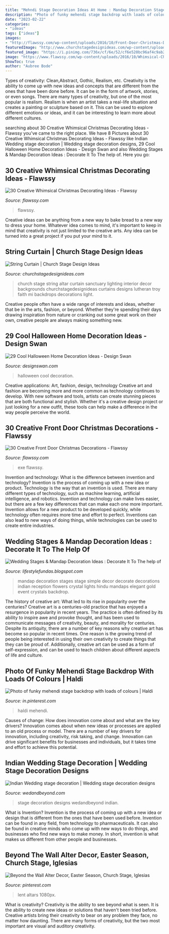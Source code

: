 ```yaml
---
title: "Mehndi Stage Decoration Ideas At Home : Mandap Decoration Stages Stage Simple Decor Decorate Decorations Indian Reception Flowers Crystal Lights Hindu Mandaps Elegant Gold Event Crystals Backdrop"
description: "Photo of funky mehendi stage backdrop with loads of colours"
date: "2023-02-22"
categories:
- "ideas"
tags: ["ideas"]
images:
- "http://flawssy.com/wp-content/uploads/2016/10/Front-Door-Christmas-Decoration....jpg"
featuredImage: "http://www.churchstagedesignideas.com/wp-content/uploads/2011/07/IMG_29491-570x760.jpg"
featured_image: "https://i.pinimg.com/736x/cf/6e/52/cf6e520bc96af4c9ab25174156c8e243.jpg"
image: "https://www.flawssy.com/wp-content/uploads/2016/10/Whimsical-Christmas-Decorating.jpg"
ShowToc: true
author: "Aubree Bode"
---
```



Types of creativity: Clean,Abstract, Gothic, Realism, etc.
Creativity is the ability to come up with new ideas and concepts that are different from the ones that have been done before. It can be in the form of artwork, stories, or even songs. There are many types of creativity, but one of the most popular is realism. Realism is when an artist takes a real-life situation and creates a painting or sculpture based on it. This can be used to explore different emotions or ideas, and it can be interesting to learn more about different cultures.

	

		
searching about 30 Creative Whimsical Christmas Decorating Ideas - Flawssy you've came to the right place. We have 8 Pictures about 30 Creative Whimsical Christmas Decorating Ideas - Flawssy like Indian Wedding stage decoration | Wedding stage decoration designs, 29 Cool Halloween Home Decoration Ideas - Design Swan and also Wedding Stages &amp; Mandap Decoration Ideas : Decorate It To The help of. Here you go:
		
    
## 30 Creative Whimsical Christmas Decorating Ideas - Flawssy

<img loading=lazy src="https://www.flawssy.com/wp-content/uploads/2016/10/Whimsical-Christmas-Decorating.jpg" onerror="this.onerror=null;this.src='https://tse3.mm.bing.net/th?id=OIP.S4cbtrxNd3OkHm3mmgVlDgHaLH&amp;pid=15.1';" alt="30 Creative Whimsical Christmas Decorating Ideas - Flawssy">

_Source: flawssy.com_

>flawssy. 

	

Creative ideas can be anything from a new way to bake bread to a new way to dress your home. Whatever idea comes to mind, it's important to keep in mind that creativity is not just limited to the creative arts. Any idea can be turned into a great project if you put your mind to it.

    
## String Curtain | Church Stage Design Ideas

<img loading=lazy src="http://www.churchstagedesignideas.com/wp-content/uploads/2011/07/IMG_29491-570x760.jpg" onerror="this.onerror=null;this.src='https://tse4.mm.bing.net/th?id=OIP.461dYctEYpk9fUVx0rWeVwHaJ4&amp;pid=15.1';" alt="String Curtain | Church Stage Design Ideas">

_Source: churchstagedesignideas.com_

>church stage string altar curtain sanctuary lighting interior decor backgrounds churchstagedesignideas curtains designs lutheran troy faith mi backdrops decorations light. 

	

Creative people often have a wide range of interests and ideas, whether that be in the arts, fashion, or beyond. Whether they're spending their days drawing inspiration from nature or cranking out some great work on their own, creative people are always making something new.

    
## 29 Cool Halloween Home Decoration Ideas - Design Swan

<img loading=lazy src="https://img.designswan.com/2013/09/halloween/26.jpg" onerror="this.onerror=null;this.src='https://tse4.mm.bing.net/th?id=OIP.74yrYBd3JbWcAGJSrA1J3QHaLK&amp;pid=15.1';" alt="29 Cool Halloween Home Decoration Ideas - Design Swan">

_Source: designswan.com_

>halloween cool decoration. 

	

Creative applications: Art, fashion, design, technology
Creative art and fashion are becoming more and more common as technology continues to develop. With new software and tools, artists can create stunning pieces that are both functional and stylish. Whether it's a creative design project or just looking for a new outfit, these tools can help make a difference in the way people perceive the world.

    
## 30 Creative Front Door Christmas Decorations - Flawssy

<img loading=lazy src="http://flawssy.com/wp-content/uploads/2016/10/Front-Door-Christmas-Decoration....jpg" onerror="this.onerror=null;this.src='https://tse3.mm.bing.net/th?id=OIP.FtmwC8A4wRjEgRLzJBcGuAHaJ5&amp;pid=15.1';" alt="30 Creative Front Door Christmas Decorations - Flawssy">

_Source: flawssy.com_

>exe flawssy. 

	

Invention and technology: What is the difference between invention and technology?
Invention is the process of coming up with a new idea or product. Technology is the way that an invention is used. There are many different types of technology, such as machine learning, artificial intelligence, and robotics. Invention and technology can make lives easier, but there are a few key differences that can make each one more important. 
Invention allows for a new product to be developed quickly, while technology often requires more time and effort to perfect. Inventions can also lead to new ways of doing things, while technologies can be used to create entire industries.

    
## Wedding Stages &amp; Mandap Decoration Ideas : Decorate It To The Help Of

<img loading=lazy src="http://2.bp.blogspot.com/-mI-gN-CZA2E/T9wfbx24D1I/AAAAAAAAAzA/LKLq3CE_iRU/s1600/m2.JPG" onerror="this.onerror=null;this.src='https://tse2.mm.bing.net/th?id=OIP.8de5maCMm0A7DorIeUN-kgHaJ4&amp;pid=15.1';" alt="Wedding Stages &amp; Mandap Decoration Ideas : Decorate It To The help of">

_Source: lifestylefundas.blogspot.com_

>mandap decoration stages stage simple decor decorate decorations indian reception flowers crystal lights hindu mandaps elegant gold event crystals backdrop. 

	

The history of creative art: What led to its rise in popularity over the centuries?
Creative art is a centuries-old practice that has enjoyed a resurgence in popularity in recent years. The practice is often defined by its ability to inspire awe and provoke thought, and has been used to communicate messages of creativity, beauty, and morality for centuries. Despite its antiquity, there are a number of key reasons why creative art has become so popular in recent times. One reason is the growing trend of people being interested in using their own creativity to create things that they can be proud of. Additionally, creative art can be used as a form of self-expression, and can be used to teach children about different aspects of life and culture.

    
## Photo Of Funky Mehendi Stage Backdrop With Loads Of Colours | Haldi

<img loading=lazy src="https://i.pinimg.com/736x/64/c4/50/64c450bcc7a1d55db90c482852668365.jpg" onerror="this.onerror=null;this.src='https://tse2.mm.bing.net/th?id=OIP.1_ogVq7KtRobGflqUUIziQHaFI&amp;pid=15.1';" alt="Photo of funky mehendi stage backdrop with loads of colours | Haldi">

_Source: in.pinterest.com_

>haldi mehendi. 

	

Causes of change: How does innovation come about and what are the key drivers?
Innovation comes about when new ideas or processes are applied to an old process or model. There are a number of key drivers for innovation, including creativity, risk taking, and change. Innovation can drive significant benefits for businesses and individuals, but it takes time and effort to achieve this potential.

    
## Indian Wedding Stage Decoration | Wedding Stage Decoration Designs

<img loading=lazy src="https://www.wedandbeyond.com/images/photo_gallery/category-images/stage13-17120540jpg.jpg" onerror="this.onerror=null;this.src='https://tse3.mm.bing.net/th?id=OIP.Ll-j1YshBKlT8xQq3UHNcQHaE5&amp;pid=15.1';" alt="Indian Wedding stage decoration | Wedding stage decoration designs">

_Source: wedandbeyond.com_

>stage decoration designs wedandbeyond indian. 

	

What is Invention?
Invention is the process of coming up with a new idea or design that is different from the ones that have been used before. Invention can be found in any field, from technology to pharmaceuticals. It can also be found in creative minds who come up with new ways to do things, and businesses who find new ways to make money. In short, invention is what makes us different from other people and businesses.

    
## Beyond The Wall Alter Decor, Easter Season, Church Stage, Iglesias

<img loading=lazy src="https://i.pinimg.com/736x/cf/6e/52/cf6e520bc96af4c9ab25174156c8e243.jpg" onerror="this.onerror=null;this.src='https://tse3.mm.bing.net/th?id=OIP.HhB0ILao1KWHCm-650PTdAHaJ3&amp;pid=15.1';" alt="Beyond the Wall Alter Decor, Easter Season, Church Stage, Iglesias">

_Source: pinterest.com_

>lent altars 1080px. 

	

What is creativity?
Creativity is the ability to see beyond what is seen. It is the ability to create new ideas or solutions that haven't been tried before. Creative artists bring their creativity to bear on any problem they face, no matter how daunting. There are many forms of creativity, but the two most important are visual and auditory creativity.


